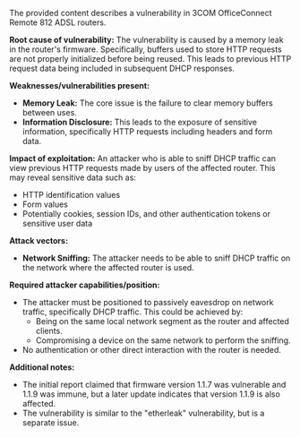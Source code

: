 The provided content describes a vulnerability in 3COM OfficeConnect Remote 812 ADSL routers.

**Root cause of vulnerability:**
The vulnerability is caused by a memory leak in the router's firmware. Specifically, buffers used to store HTTP requests are not properly initialized before being reused. This leads to previous HTTP request data being included in subsequent DHCP responses.

**Weaknesses/vulnerabilities present:**
- **Memory Leak:** The core issue is the failure to clear memory buffers between uses.
- **Information Disclosure:** This leads to the exposure of sensitive information, specifically HTTP requests including headers and form data.

**Impact of exploitation:**
An attacker who is able to sniff DHCP traffic can view previous HTTP requests made by users of the affected router. This may reveal sensitive data such as:
- HTTP identification values
- Form values
- Potentially cookies, session IDs, and other authentication tokens or sensitive user data

**Attack vectors:**
- **Network Sniffing:** The attacker needs to be able to sniff DHCP traffic on the network where the affected router is used.

**Required attacker capabilities/position:**
- The attacker must be positioned to passively eavesdrop on network traffic, specifically DHCP traffic. This could be achieved by:
  - Being on the same local network segment as the router and affected clients.
  - Compromising a device on the same network to perform the sniffing.
- No authentication or other direct interaction with the router is needed.

**Additional notes:**
- The initial report claimed that firmware version 1.1.7 was vulnerable and 1.1.9 was immune, but a later update indicates that version 1.1.9 is also affected.
- The vulnerability is similar to the "etherleak" vulnerability, but is a separate issue.